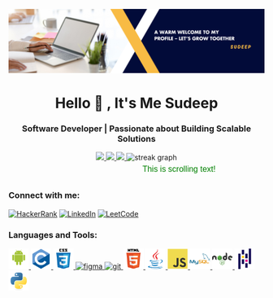 
![MasterHead](https://raw.githubusercontent.com/Sudeepa-R/Portfolio_Website/refs/heads/main/img/Yellow%20and%20Blue%20Bold%20Marketing%20Agency%20with%20Hexagon%20Frame%20LinkedIn%20Banner.png)
<h1 align="center">Hello 👋 , It's Me Sudeep</h1>
<h3 align="center">Software Developer | Passionate about Building Scalable Solutions</h3>

<div align="center">
<a href="#" alt="Profile detail">
        <img src="https://github-profile-summary-cards.vercel.app/api/cards/profile-details?username=Sudeepa-R&theme=dracula" />
    </a>
 <a href="#" alt="Profile stats">
        <img src="https://github-profile-summary-cards.vercel.app/api/cards/stats?username=xtcry&theme=dracula" />
    </a>
    <a href="#" alt="Productive time">
        <img src="https://github-profile-summary-cards.vercel.app/api/cards/productive-time?username=xtcry&theme=dracula&utcOffset=3" />
    </a>
  <img src="https://streak-stats.demolab.com?user=Sudeepa-R&locale=en&mode=daily&theme=dracula&hide_border=false&border_radius=5" height="150" alt="streak graph"  />
 
</div>
<div align="center">
  <svg width="400" height="30">
    <text x="100%" y="20" fill="green" font-size="16" font-family="Arial, sans-serif">
      <animate attributeName="x" from="100%" to="-100%" dur="8s" repeatCount="indefinite" />
      This is scrolling text!
    </text>
  </svg>
</div>

<h3 align="left">Connect with me:</h3>
<p align="left">
<!--   <a href="https://github.com/Sudeepa-R" target="blank"><img align="center" src="https://raw.githubusercontent.com/rahuldkjain/github-profile-readme-generator/master/src/images/icons/Social/github.svg" alt="github" height="30" width="40" /></a> -->
   <a href="https://www.hackerrank.com/profile/sudeepar084" target="blank"><img align="center" src="https://raw.githubusercontent.com/rahuldkjain/github-profile-readme-generator/master/src/images/icons/Social/hackerrank.svg" alt="HackerRank" height="30" width="40" /></a>
  <a href="https://www.linkedin.com/in/sudeepa-r/" target="blank"><img align="center" src="https://raw.githubusercontent.com/rahuldkjain/github-profile-readme-generator/master/src/images/icons/Social/linked-in-alt.svg" alt="LinkedIn" height="30" width="40" /></a>
   <a href="https://leetcode.com/Sudeep_R/" target="blank"><img align="center" src="https://raw.githubusercontent.com/rahuldkjain/github-profile-readme-generator/master/src/images/icons/Social/leet-code.svg" alt="LeetCode" height="30" width="40" /></a>
<!--    <a href="https://leetcode.com/Sudeep_R/" target="blank"><img align="center" src="https://raw.githubusercontent.com/rahuldkjain/github-profile-readme-generator/master/src/images/icons/Social/leetcode.svg" alt="LeetCode" height="30" width="40" /></a> -->
</p>

<h3 align="left">Languages and Tools:</h3>
<p align="left"> <a href="https://developer.android.com" target="_blank" rel="noreferrer"> <img src="https://raw.githubusercontent.com/devicons/devicon/master/icons/android/android-original-wordmark.svg" alt="android" width="40" height="40"/> </a> <a href="https://www.cprogramming.com/" target="_blank" rel="noreferrer"> <img src="https://raw.githubusercontent.com/devicons/devicon/master/icons/c/c-original.svg" alt="c" width="40" height="40"/> </a><a href="https://www.cprogramming.com/" target="_blank" rel="noreferrer">  <a href="https://www.w3schools.com/css/" target="_blank" rel="noreferrer"> <img src="https://raw.githubusercontent.com/devicons/devicon/master/icons/css3/css3-original-wordmark.svg" alt="css3" width="40" height="40"/> </a> <a href="https://www.figma.com/" target="_blank" rel="noreferrer"> <img src="https://www.vectorlogo.zone/logos/figma/figma-icon.svg" alt="figma" width="40" height="40"/> </a> <a href="https://git-scm.com/" target="_blank" rel="noreferrer"> <img src="https://www.vectorlogo.zone/logos/git-scm/git-scm-icon.svg" alt="git" width="40" height="40"/> </a> <a href="https://www.w3.org/html/" target="_blank" rel="noreferrer"> <img src="https://raw.githubusercontent.com/devicons/devicon/master/icons/html5/html5-original-wordmark.svg" alt="html5" width="40" height="40"/> </a> <a href="https://www.java.com" target="_blank" rel="noreferrer"> <img src="https://raw.githubusercontent.com/devicons/devicon/master/icons/java/java-original.svg" alt="java" width="40" height="40"/> </a> <a href="https://developer.mozilla.org/en-US/docs/Web/JavaScript" target="_blank" rel="noreferrer"> <img src="https://raw.githubusercontent.com/devicons/devicon/master/icons/javascript/javascript-original.svg" alt="javascript" width="40" height="40"/> </a> <a href="https://www.mysql.com/" target="_blank" rel="noreferrer"> <img src="https://raw.githubusercontent.com/devicons/devicon/master/icons/mysql/mysql-original-wordmark.svg" alt="mysql" width="40" height="40"/> </a> <a href="https://nodejs.org" target="_blank" rel="noreferrer"> <img src="https://raw.githubusercontent.com/devicons/devicon/master/icons/nodejs/nodejs-original-wordmark.svg" alt="nodejs" width="40" height="40"/> </a> <a href="https://pandas.pydata.org/" target="_blank" rel="noreferrer"> <img src="https://raw.githubusercontent.com/devicons/devicon/2ae2a900d2f041da66e950e4d48052658d850630/icons/pandas/pandas-original.svg" alt="pandas" width="40" height="40"/> </a> <a href="https://www.python.org" target="_blank" rel="noreferrer"> <img src="https://raw.githubusercontent.com/devicons/devicon/master/icons/python/python-original.svg" alt="python" width="40" height="40"/> </a> </p>
